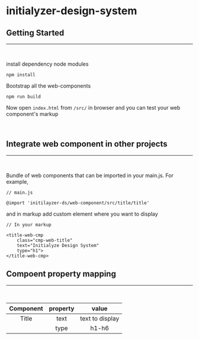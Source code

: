 # initialyzer-design-system

## Getting Started
<hr/>
<br/>

install dependency node modules
```
npm install
```

Bootstrap all the web-components

```
npm run build
```

Now open `index.html` from `/src/` in browser and you can test your web component's markup

<br/>

## Integrate web component in other projects

<hr/>
<br/>

Bundle of web components that can be imported in your main.js. For example,

```
// main.js

@import 'initilayzer-ds/web-component/src/title/title'
```

and in markup add custom element where you want to display
```
// In your markup 

<title-web-cmp 
    class="cmp-web-title"
    text="Initialyze Design System" 
    type="h1">
</title-web-cmp>

```
## Compoent property mapping
<hr/>
<br/>


| Component | property | value  |
| :-----: | :-: | :-: |
| Title | text | text to display |
|  | type | h1-h6 |
